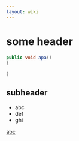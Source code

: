 ```yaml
---
layout: wiki
---
```


# some header

```c#
public void apa()
{
	
}
```

## subheader

* abc
* def
* ghi

[abc](def)


